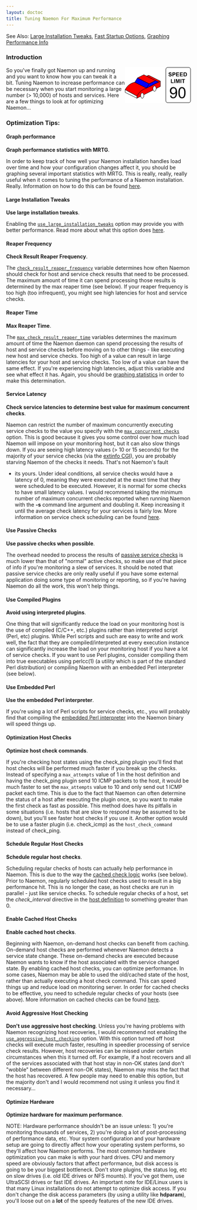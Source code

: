 ```yaml
---
layout: doctoc
title: Tuning Naemon For Maximum Performance
---
```


<span class="glyphicon glyphicon-arrow-right"></span> See Also: <a href="largeinstalltweaks.html">Large Installation Tweaks</a>,
<a href="faststartup.html">Fast Startup Options</a>, <a href="mrtggraphs.html">Graphing Performance Info</a>



### Introduction

<img src="images/tuning.png" border="0" style="float: right; clear: both;" alt="Tuning" title="Tuning">

So you've finally got Naemon up and running and you want to know how you can
tweak it a bit. Tuning Naemon to increase performance can be necessary when
you start monitoring a large number (> 10,000) of hosts and services. Here are
a few things to look at for optimizing Naemon...



### Optimization Tips:

#### Graph performance

<b>Graph performance statistics with MRTG</b>.

In order to keep track of how well your Naemon installation handles load over
time and how your configuration changes affect it, you should be graphing
several important statistics with MRTG. This is really, really, really useful
when it comes to tuning the performance of a Naemon installation. Really.
Information on how to do this can be found <a href="mrtggraphs.html">here</a>.



#### Large Installation Tweaks

<b>Use large installation tweaks</b>.

Enabling the <a href="configmain.html#use_large_installation_tweaks">`use_large_installation_tweaks`</a>
option may provide you with better performance. Read more about what this
option does <a href="largeinstalltweaks.html">here</a>.



#### Reaper Frequency

<b>Check Result Reaper Frequency</b>.

The <a href="configmain.html#check_result_reaper_frequency">`check_result_reaper_frequency`</a>
variable determines how often Naemon should check for host and service check
results that need to be processed. The maximum amount of time it can spend
processing those results is determined by the max reaper time (see below). If
your reaper frequency is too high (too infrequent), you might see high
latencies for host and service checks.



#### Reaper Time

<b>Max Reaper Time</b>.

The <a href="configmain.html#max_check_result_reaper_time">`max_check_result_reaper_time`</a>
variables determines the maximum amount of time the Naemon daemon can spend
processing the results of host and service checks before moving on to other
things - like executing new host and service checks. Too high of a value can
result in large latencies for your host and service checks. Too low of a value
can have the same effect. If you're experiencing high latencies, adjust this
variable and see what effect it has. Again, you should be <a
href="mrtggraphs.html">graphing statistics</a> in order to make this
determination.



#### Service Latency

<b>Check service latencies to determine best value for maximum concurrent checks</b>.

Naemon can restrict the number of maximum concurrently executing service checks
to the value you specify with the <a href="configmain.html#max_concurrent_checks">`max_concurrent_checks`</a> option.
This is good because it gives you some control over how much load Naemon will
impose on your monitoring host, but it can also slow things down. If you are
seeing high latency values (> 10 or 15 seconds) for the majority of your
service checks (via the <a href="cgis.html#extinfo_cgi">extinfo CGI</a>), you
are probably starving Naemon of the checks it needs. That's not Naemon's fault
- its yours. Under ideal conditions, all service checks would have a latency
of 0, meaning they were executed at the exact time that they were scheduled to
be executed. However, it is normal for some checks to have small latency
values. I would recommend taking the minimum number of maximum concurrent
checks reported when running Naemon with the <b>-s</b> command line argument
and doubling it. Keep increasing it until the average check latency for your
services is fairly low. More information on service check scheduling can be
found <a href="checkscheduling.html">here</a>.



#### Use Passive Checks

<b>Use passive checks when possible</b>.

The overhead needed to process the results of <a href="passivechecks.html">passive
 service checks</a> is much lower than that of "normal" active checks, so make
use of that piece of info if you're monitoring a slew of services. It should
be noted that passive service checks are only really useful if you have some
external application doing some type of monitoring or reporting, so if you're
having Naemon do all the work, this won't help things.



#### Use Compiled Plugins

<b>Avoid using interpreted plugins</b>.

One thing that will significantly reduce the load on your monitoring host is
the use of compiled (C/C++, etc.) plugins rather than interpreted script (Perl,
etc) plugins. While Perl scripts and such are easy to write and work well, the
fact that they are compiled/interpreted at every execution instance can
significantly increase the load on your monitoring host if you have a lot of
service checks. If you want to use Perl plugins, consider compiling them into
true executables using perlcc(1) (a utility which is part of the standard Perl
distribution) or compiling Naemon with an embedded Perl interpreter (see
below).



#### Use Embedded Perl

<b>Use the embedded Perl interpreter</b>.

If you're using a lot of Perl scripts for service checks, etc., you will
probably find that compiling the <a href="embeddedperl.html">embedded Perl
interpreter</a> into the Naemon binary will speed things up.



#### Optimization Host Checks

<b>Optimize host check commands</b>.

If you're checking host states using the check_ping plugin you'll find that
host checks will be performed much faster if you break up the checks. Instead
of specifying a `max_attempts` value of 1 in the host definition and
having the check_ping plugin send 10 ICMP packets to the host, it would be much
faster to set the `max_attempts` value to 10 and only send out 1 ICMP
packet each time. This is due to the fact that Naemon can often determine the
status of a host after executing the plugin once, so you want to make the first
check as fast as possible. This method does have its pitfalls in some
situations (i.e. hosts that are slow to respond may be assumed to be down), but
you'll see faster host checks if you use it. Another option would be to use a
faster plugin (i.e. check_icmp) as the `host_check_command` instead of
check_ping.



#### Schedule Regular Host Checks

<b>Schedule regular host checks</b>.

Scheduling regular checks of hosts can actually help performance in Naemon.
This is due to the way the <a href="cachedchecks.html">cached check logic</a>
works (see below). Prior to Naemon, regularly scheduled host checks used to
result in a big performance hit. This is no longer the case, as host checks
are run in parallel - just like service checks. To schedule regular checks of
a host, set the <i>check_interval</i> directive in the <a
href="objectdefinitions.html#host">host definition</a> to something greater
than 0.



#### Enable Cached Host Checks

<b>Enable cached host checks</b>.

Beginning with Naemon, on-demand host checks can benefit from caching.
On-demand host checks are performed whenever Naemon detects a service state
change. These on-demand checks are executed because Naemon wants to know if
the host associated with the service changed state. By enabling cached host
checks, you can optimize performance. In some cases, Naemon may be able to
used the old/cached state of the host, rather than actually executing a host
check command. This can speed things up and reduce load on monitoring server.
In order for cached checks to be effective, you need to schedule regular checks
of your hosts (see above). More information on cached checks can be found <a
href="cachedchecks.html">here</a>.



#### Avoid Aggressive Host Checking

<b>Don't use aggressive host checking</b>.
Unless you're having problems with Naemon recognizing host recoveries, I would
recommend not enabling the <a
href="configmain.html#use_agressive_host_checking">`use_aggressive_host_checking`</a>
option. With this option turned off host checks will execute much faster,
resulting in speedier processing of service check results. However, host
recoveries can be missed under certain circumstances when this it turned off.
For example, if a host recovers and all of the services associated with that
host stay in non-OK states (and don't "wobble" between different non-OK
states), Naemon may miss the fact that the host has recovered. A few people
may need to enable this option, but the majority don't and I would recommend not
using it unless you find it necessary...



#### Optimize Hardware

<b>Optimize hardware for maximum performance</b>.

NOTE: Hardware performance shouldn't be an issue unless: 1) you're monitoring
thousands of services, 2) you're doing a lot of post-processing of performance
data, etc. Your system configuration and your hardware setup are going to
directly affect how your operating system performs, so they'll affect how
Naemon performs. The most common hardware optimization you can make is with
your hard drives. CPU and memory speed are obviously factors that affect
performance, but disk access is going to be your biggest bottleneck. Don't
store plugins, the status log, etc on slow drives (i.e. old IDE drives or NFS
mounts). If you've got them, use UltraSCSI drives or fast IDE drives. An
important note for IDE/Linux users is that many Linux installations do not
attempt to optimize disk access. If you don't change the disk access
parameters (by using a utility like <b>hdparam</b>), you'll loose out on a
<b>lot</b> of the speedy features of the new IDE drives.
